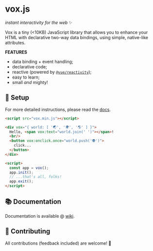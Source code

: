 # vox.js
*instant interactivity for the web* ✨

Vox is a tiny (<10KB) JavaScript library that allows you to enhance your HTML with declarative two-way data bindings, using simple, native-like attributes.

**FEATURES**
* data binding + event handling;
* declarative code;
* reactive (powered by [`@vue/reactivity`](https://github.com/vuejs/vue-next/tree/master/packages/reactivity));
* easy to learn;
* small *and* mighty!

## 🚀 Setup
For more detailed instructions, please read the [docs](https://github.com/voxjs/vox/wiki).

``` html
<script src="vox.min.js"></script>

<div vox="{ world: [ '🌏', '🌍', '🌎' ] }">
  Hello, <span vox:text="world.join(' ')"></span>!
  <br/>
  <button vox:onclick.once="world.push('👽')">
    click...
  </button>
</div>

<script>
  const app = vox();
  app.init();
  // ...that's all, folks!
  app.exit();
</script>
```

## 📚 Documentation
Documentation is available @ [wiki](https://github.com/voxjs/vox/wiki).

## 🌈 Contributing
All contributions (feedback included) are welcome! 🙌
